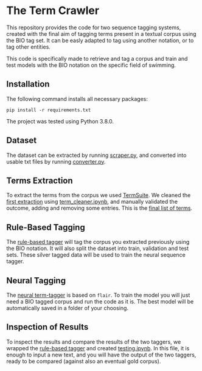 # The Term Crawler
This repository provides the code for two sequence tagging systems, created with the final aim of tagging terms present in a textual corpus using the BIO tag set. It can be easly adapted to tag using another notation, or to tag other entities.

This code is specifically made to retrieve and tag a corpus and train and test models with the BIO notation on the specific field of swimming.

## Installation
The following command installs all necessary packages:

`pip install -r requirements.txt`

The project was tested using Python 3.8.0.

## Dataset
The dataset can be extracted by running [scraper.py](https://github.com/Dodo-s95/the-term-crawler/blob/main/src/scraper.py), and converted into usable txt files by running [converter.py](https://github.com/Dodo-s95/the-term-crawler/blob/main/src/converter.py).

## Terms Extraction
To extract the terms from the corpus we used [TermSuite](http://termsuite.github.io/). We cleaned the [first extraction](https://github.com/Dodo-s95/the-term-crawler/blob/main/extraction/swimming-terms_spec_top3k.tsv) using [term_cleaner.ipynb](https://github.com/Dodo-s95/the-term-crawler/blob/main/src/term_cleaner.ipynb), and manually validated the outcome, adding and removing some entries. This is the [final list of terms](https://github.com/Dodo-s95/the-term-crawler/blob/main/extraction/swimming-terms_FINAL.tsv).

## Rule-Based Tagging
The [rule-based tagger](https://github.com/Dodo-s95/the-term-crawler/blob/main/scr/rule_based_tagger.ipynb) will tag the corpus you extracted previously using the BIO notation. It will also split the dataset into train, validation and test sets. These silver tagged data will be used to train the neural sequence tagger.

## Neural Tagging
The [neural term-tagger](https://github.com/Dodo-s95/the-term-crawler/blob/main/scr/sequence-tagger.ipynb) is based on `flair`. To train the model you will just need a BIO tagged corpus and run the code as it is. The best model will be automatically saved in a folder of your choosing.

## Inspection of Results
To inspect the results and compare the results of the two taggers, we wrapped the [rule-based tagger](https://github.com/Dodo-s95/the-term-crawler/blob/main/scr/rule_based_tagger.py) and created [testing.ipynb](https://github.com/Dodo-s95/the-term-crawler/blob/main/scr/testing.ipynb). In this file, it is enough to input a new text, and you will have the output of the two taggers, ready to be compared (against also an eventual gold corpus).
